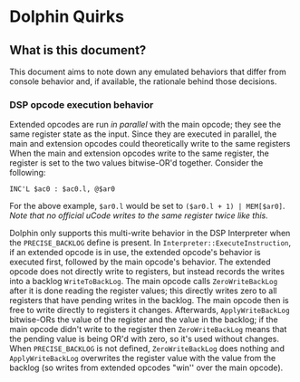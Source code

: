 # Dolphin Quirks

## What is this document?

This document aims to note down any emulated behaviors that differ from console behavior and, if available, the rationale behind those decisions.

### DSP opcode execution behavior

Extended opcodes are run *in parallel* with the main opcode; they see the same register state as the input. Since they are executed in parallel, the main and extension opcodes could theoretically write to the same registers When the main and extension opcodes write to the same register, the register is set to the two values bitwise-OR'd together. Consider the following:

```
INC'L $ac0 : $ac0.l, @$ar0
```

For the above example, `$ar0.l` would be set to `($ar0.l + 1) | MEM[$ar0]`. *Note that no official uCode writes to the same register twice like this.*

Dolphin only supports this multi-write behavior in the DSP Interpreter when the `PRECISE_BACKLOG` define is present. In `Interpreter::ExecuteInstruction`, if an extended opcode is in use, the extended opcode's behavior is executed first, followed by the main opcode's behavior. The extended opcode does not directly write to registers, but instead records the writes into a backlog `WriteToBackLog`. The main opcode calls `ZeroWriteBackLog` after it is done reading the register values; this directly writes zero to all registers that have pending writes in the backlog. The main opcode then is free to write directly to registers it changes. Afterwards, `ApplyWriteBackLog` bitwise-ORs the value of the register and the value in the backlog; if the main opcode didn't write to the register then `ZeroWriteBackLog` means that the pending value is being OR'd with zero, so it's used without changes. When `PRECISE_BACKLOG` is not defined, `ZeroWriteBackLog` does nothing and `ApplyWriteBackLog` overwrites the register value with the value from the backlog (so writes from extended opcodes "win'' over the main opcode).
